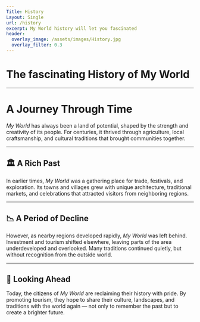 ```yaml
---
Title: History
Layout: Single 
url: /history
excerpt: My World history will let you fascinated
header:
  overlay_image: /assets/images/History.jpg
  overlay_filter: 0.3
---
```


# The fascinating History of My World 

---

# A Journey Through Time

*My World* has always been a land of potential, shaped by the strength and creativity of its people. For centuries, it thrived through agriculture, local craftsmanship, and cultural traditions that brought communities together.  

---

## 🏛 A Rich Past
In earlier times, *My World* was a gathering place for trade, festivals, and exploration. Its towns and villages grew with unique architecture, traditional markets, and celebrations that attracted visitors from neighboring regions.  

---

## 📉 A Period of Decline
However, as nearby regions developed rapidly, *My World* was left behind. Investment and tourism shifted elsewhere, leaving parts of the area underdeveloped and overlooked. Many traditions continued quietly, but without recognition from the outside world.  

---

## 🌅 Looking Ahead
Today, the citizens of *My World* are reclaiming their history with pride. By promoting tourism, they hope to share their culture, landscapes, and traditions with the world again — not only to remember the past but to create a brighter future.  